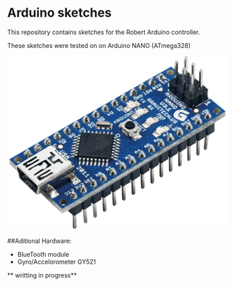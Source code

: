 Arduino sketches
=====================

This repository contains sketches for the Robert Arduino controller. 

These sketches were tested on on Arduino NANO (ATmega328)

![alt text](https://raw.githubusercontent.com/giladmanor/robert/new-GUI/arduino/ARDUINO_NANO_03.png "")


##Aditional Hardware:

* BlueTooth module
* Gyro/Accelorometer GY521 

** writting in progress**